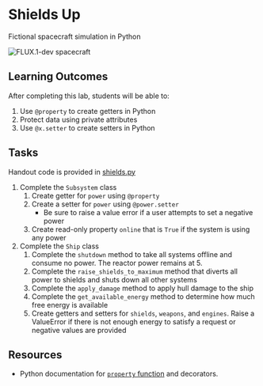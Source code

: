 Shields Up
==========

Fictional spacecraft simulation in Python

![FLUX.1-dev spacecraft](https://github.com/user-attachments/assets/010293a3-c661-45d2-a740-185fc8b2e864)

Learning Outcomes
-----------------

After completing this lab, students will be able to:
    
1. Use `@property` to create getters in Python
2. Protect data using private attributes
3. Use `@x.setter` to create setters in Python

Tasks
-----

Handout code is provided in [shields.py](shields.py)

1. Complete the `Subsystem` class
    1. Create getter for `power` using `@property`
    2. Create a setter for `power` using `@power.setter`
        - Be sure to raise a value error if a user attempts to set a negative power
    3. Create read-only property `online` that is `True` if the system is using any power
2. Complete the `Ship` class
    1. Complete the `shutdown` method to take all systems offline and consume no power. The reactor power remains at 5.
    2. Complete the `raise_shields_to_maximum` method that diverts all power to shields and shuts down all other systems
    3. Complete the `apply_damage` method to apply hull damage to the ship
    4. Complete the `get_available_energy` method to determine how much free energy is available
    5. Create getters and setters for `shields`, `weapons`, and `engines`. Raise a ValueError if there is not enough energy to satisfy a request or negative values are provided

Resources
---------

- Python documentation for [`property` function](https://docs.python.org/3/library/functions.html#property) and decorators.
